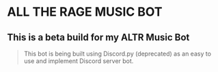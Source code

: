 # ALL THE RAGE MUSIC BOT

## This is a beta build for my ALTR Music Bot

> This bot is being built using Discord.py (deprecated) as an easy to use and implement Discord server bot.